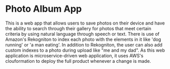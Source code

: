 # Photo Album App

This is a web app that allows users to save photos on their device and have the ability to search through their 
gallery for photos that meet certain criteria by using natural language through speech or text. There is use 
of Amazon's Rekogniton to index each photo with the elements in it like 'dog running' or 'a man eating'. In addition
to Rekogniton, the user can also add custom indexes to a photo during upload like "me and my dad". As this web 
application is microservice-driven web application, it uses AWS's clouformation to deploy the full product whenever 
a change is made. 